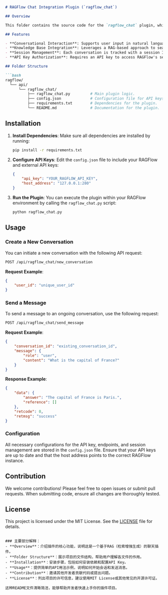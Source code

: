 ```markdown
# RAGFlow Chat Integration Plugin (`ragflow_chat`)

## Overview

This folder contains the source code for the `ragflow_chat` plugin, which extends the core functionality of the RAGFlow API to support conversational interactions using Retrieval-Augmented Generation (RAG). It is designed to facilitate chatbot-style dialogues by combining a knowledge base with external language model API calls.

## Features

- **Conversational Interaction**: Supports user input in natural language and responds with answers based on RAG.
- **Knowledge Base Integration**: Leverages a RAG-based approach to search and retrieve relevant information from predefined knowledge bases.
- **Session Management**: Each conversation is tracked with a session ID, allowing for multi-turn dialogue handling.
- **API Key Authorization**: Requires an API key to access RAGFlow's services.

## Folder Structure

```bash
ragflow/
  └── api/
      └── ragflow_chat/
          ├── ragflow_chat.py         # Main plugin logic.
          ├── config.json             # Configuration file for API keys and endpoints.
          ├── requirements.txt        # Dependencies for the plugin.
          └── README.md               # Documentation for the plugin.
```

## Installation

1. **Install Dependencies**: 
   Make sure all dependencies are installed by running:
   ```bash
   pip install -r requirements.txt
   ```

2. **Configure API Keys**: 
   Edit the `config.json` file to include your RAGFlow and external API keys:
   ```json
   {
       "api_key": "YOUR_RAGFLOW_API_KEY",
       "host_address": "127.0.0.1:280"
   }
   ```

3. **Run the Plugin**:
   You can execute the plugin within your RAGFlow environment by calling the `ragflow_chat.py` script:
   ```bash
   python ragflow_chat.py
   ```

## Usage

### Create a New Conversation

You can initiate a new conversation with the following API request:

```bash
POST /api/ragflow_chat/new_conversation
```

**Request Example**:
```json
{
    "user_id": "unique_user_id"
}
```

### Send a Message

To send a message to an ongoing conversation, use the following request:

```bash
POST /api/ragflow_chat/send_message
```

**Request Example**:
```json
{
    "conversation_id": "existing_conversation_id",
    "message": {
        "role": "user",
        "content": "What is the capital of France?"
    }
}
```

**Response Example**:
```json
{
    "data": {
        "answer": "The capital of France is Paris.",
        "reference": []
    },
    "retcode": 0,
    "retmsg": "success"
}
```

### Configuration

All necessary configurations for the API key, endpoints, and session management are stored in the `config.json` file. Ensure that your API keys are up to date and that the host address points to the correct RAGFlow instance.

## Contribution

We welcome contributions! Please feel free to open issues or submit pull requests. When submitting code, ensure all changes are thoroughly tested.

## License

This project is licensed under the MIT License. See the [LICENSE](LICENSE) file for details.
```

### 主要部分解释：
- **Overview**：介绍插件的核心功能，说明这是一个基于RAG（检索增强生成）的聊天插件。
- **Folder Structure**：展示项目的文件结构，帮助用户理解各文件的作用。
- **Installation**：安装步骤，包括如何安装依赖和配置API Key。
- **Usage**：提供简单的API用法示例，说明如何开始会话和发送消息。
- **Contribution**：邀请其他开发者贡献代码或提出问题。
- **License**：列出项目的许可信息，建议使用MIT License或其他常见的开源许可证。

这种README文件清晰简洁，能够帮助开发者快速上手你的插件项目。

